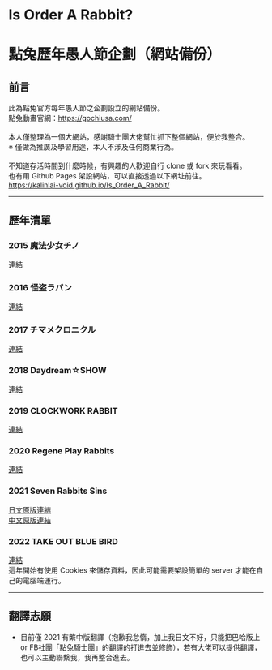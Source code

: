 # Is Order A Rabbit?
# 點兔歷年愚人節企劃（網站備份）

## 前言
此為點兔官方每年愚人節之企劃設立的網站備份。<br>
點兔動畫官網：https://gochiusa.com/<br>
<br>
本人僅整理為一個大網站，感謝騎士團大佬幫忙抓下整個網站，便於我整合。<br>
※ 僅做為推廣及學習用途，本人不涉及任何商業行為。<br>
<br>
不知道存活時間到什麼時候，有興趣的人歡迎自行 clone 或 fork 來玩看看。<br>
也有用 Github Pages 架設網站，可以直接透過以下網址前往。<br>
https://kalinlai-void.github.io/Is_Order_A_Rabbit/<br>

---
## 歷年清單

### 2015 魔法少女チノ
[連結](https://kalinlai-void.github.io/Is_Order_A_Rabbit/gochiusa2015/index.html)

### 2016 怪盗ラパン
[連結](https://kalinlai-void.github.io/Is_Order_A_Rabbit/gochiusa2016/index.html)

### 2017 チマメクロニクル
[連結](https://kalinlai-void.github.io/Is_Order_A_Rabbit/gochiusa2017/index.html)

### 2018 Daydream☆SHOW
[連結](https://kalinlai-void.github.io/Is_Order_A_Rabbit/gochiusa2018/index.html)

### 2019 CLOCKWORK RABBIT
[連結](https://kalinlai-void.github.io/Is_Order_A_Rabbit/gochiusa2019/index.html)

### 2020 Regene Play Rabbits
[連結](https://kalinlai-void.github.io/Is_Order_A_Rabbit/gochiusa2020/index.html)

### 2021 Seven Rabbits Sins
[日文原版連結](https://kalinlai-void.github.io/Is_Order_A_Rabbit/gochiusa2021/ja/index.html)<br>
[中文原版連結](https://kalinlai-void.github.io/Is_Order_A_Rabbit/gochiusa2021/zh-tw/index.html)

### 2022 TAKE OUT BLUE BIRD
[連結](https://kalinlai-void.github.io/Is_Order_A_Rabbit/gochiusa2022/ja/index.html)<br>
這年開始有使用 Cookies 來儲存資料，因此可能需要架設簡單的 server 才能在自己的電腦端運行。

---
## 翻譯志願
- 目前僅 2021 有繁中版翻譯（抱歉我怠惰，加上我日文不好，只能把巴哈版上 or FB社團「點兔騎士團」的翻譯的打進去並修飾），若有大佬可以提供翻譯，也可以主動聯繫我，我再整合進去。